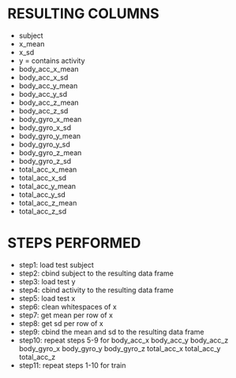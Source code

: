 # RESULTING COLUMNS
* subject
* x_mean
* x_sd
* y = contains activity
* body_acc_x_mean
* body_acc_x_sd
* body_acc_y_mean
* body_acc_y_sd
* body_acc_z_mean
* body_acc_z_sd
* body_gyro_x_mean
* body_gyro_x_sd
* body_gyro_y_mean
* body_gyro_y_sd
* body_gyro_z_mean
* body_gyro_z_sd
* total_acc_x_mean
* total_acc_x_sd
* total_acc_y_mean
* total_acc_y_sd
* total_acc_z_mean
* total_acc_z_sd

# STEPS PERFORMED
* step1: load test
subject
* step2: cbind subject to the
resulting data frame
* step3: load test
y
* step4: cbind activity to the
resulting data frame
* step5: load test
x
* step6: clean whitespaces of
x
* step7: get mean per row of
x
* step8: get sd per row of
x
* step9: cbind the mean and sd to the
resulting data frame
* step10: repeat steps 5-9 for
body_acc_x
body_acc_y
body_acc_z
body_gyro_x
body_gyro_y
body_gyro_z
total_acc_x
total_acc_y
total_acc_z
* step11: repeat steps 1-10 for train

